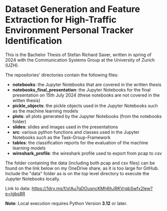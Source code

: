 # Dataset Generation and Feature Extraction for High-Traffic Environment Personal Tracker Identification

This is the Bachelor Thesis of Stefan Richard Saxer, written in spring of 2024 with the Communication Systems Group at the University of Zurich (UZH). 

The repositories' directories contain the following files:
- **notebooks**: the Jupyter Notebooks that are covered in the written thesis
- **notebooks_final_presentation**: the Jupyter Notebooks for the final presentation on 15th July 2024 (these notebooks are not covered in the witten thesis)
- **pickle_objects**: the pickle objects used in the Jupyter Notebooks such as the machine learning models
- **plots**: all plots generated by the Jupyter Notebooks (from the notebooks folder)
- **slides**: slides and images used in the presentations
- **src**: various python functions and classes used in the Jupyter Notebooks such as the Task-Group-Framework 
- **tables**: the classification reports for the evaluation of the machine learning models
- **wireshark_profile**: the wireshark profile used to export from pcap to csv


The folder containing the data (including both pcap and csv files) can be found on the link below on my OneDrive share, as it is too large for GitHub. Include the "data" folder as is on the top level directory to execute the Jupyter Notebooks locally. 

Link to data: https://1drv.ms/f/s!Au7gDOusncKMh6hJRKVrqbSwfx2lew?e=Igbs8R

**Note**: Local execution requires Python Version **3.12** or later. 




